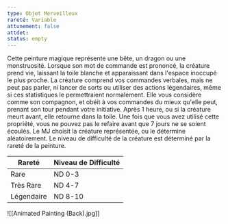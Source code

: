 ```yaml
---
type: Objet Merveilleux
rareté: Variable
attunement: false
attdet:
status: empty
---
```

Cette peinture magique représente une bête, un dragon ou une monstruosité. Lorsque son mot de commande est prononcé, la créature prend vie, laissant la toile blanche et apparaissant dans l'espace inoccupé le plus proche. La créature comprend vos commandes verbales, mais ne peut pas parler, ni lancer de sorts ou utiliser des actions légendaires, même si ces statistiques le permettraient normalement. Elle vous considère comme son compagnon, et obéit à vos commandes du mieux qu'elle peut, prenant son tour pendant votre initiative. Après 1 heure, ou si la créature meurt avant, elle retourne dans la toile. Une fois que vous avez utilisé cette propriété, vous ne pouvez pas le refaire avant que 7 jours ne se soient écoulés. Le MJ choisit la créature représentée, ou le détermine aléatoirement. Le niveau de difficulté de la créature est déterminé par la rareté de la peinture.

| Rareté     | Niveau de Difficulté |
| ---------- | -------------------- |
| Rare       | ND 0-3               |
| Très Rare  | ND 4-7               |
| Légendaire | ND 8-10              |

![[Animated Painting (Back).jpg]]